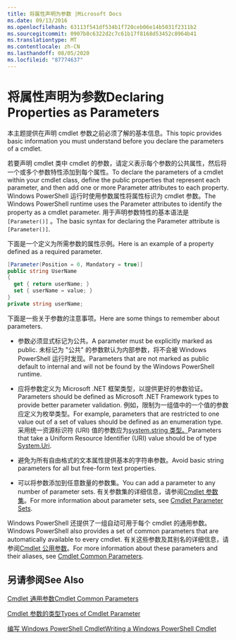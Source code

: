 ```yaml
---
title: 将属性声明为参数 |Microsoft Docs
ms.date: 09/13/2016
ms.openlocfilehash: 63113f541df534b1f720ceb06e14b5031f2311b2
ms.sourcegitcommit: 0907b8c6322d2c7c61b17f8168d53452c8964b41
ms.translationtype: MT
ms.contentlocale: zh-CN
ms.lasthandoff: 08/05/2020
ms.locfileid: "87774637"
---
```

# <a name="declaring-properties-as-parameters"></a><span data-ttu-id="ed9d0-102">将属性声明为参数</span><span class="sxs-lookup"><span data-stu-id="ed9d0-102">Declaring Properties as Parameters</span></span>

<span data-ttu-id="ed9d0-103">本主题提供在声明 cmdlet 参数之前必须了解的基本信息。</span><span class="sxs-lookup"><span data-stu-id="ed9d0-103">This topic provides basic information you must understand before you declare the parameters of a cmdlet.</span></span>

<span data-ttu-id="ed9d0-104">若要声明 cmdlet 类中 cmdlet 的参数，请定义表示每个参数的公共属性，然后将一个或多个参数特性添加到每个属性。</span><span class="sxs-lookup"><span data-stu-id="ed9d0-104">To declare the parameters of a cmdlet within your cmdlet class, define the public properties that represent each parameter, and then add one or more Parameter attributes to each property.</span></span> <span data-ttu-id="ed9d0-105">Windows PowerShell 运行时使用参数属性将属性标识为 cmdlet 参数。</span><span class="sxs-lookup"><span data-stu-id="ed9d0-105">The Windows PowerShell runtime uses the Parameter attributes to identify the property as a cmdlet parameter.</span></span> <span data-ttu-id="ed9d0-106">用于声明参数特性的基本语法是 `[Parameter()]` 。</span><span class="sxs-lookup"><span data-stu-id="ed9d0-106">The basic syntax for declaring the Parameter attribute is `[Parameter()]`.</span></span>

<span data-ttu-id="ed9d0-107">下面是一个定义为所需参数的属性示例。</span><span class="sxs-lookup"><span data-stu-id="ed9d0-107">Here is an example of a property defined as a required parameter.</span></span>

```csharp
[Parameter(Position = 0, Mandatory = true)]
public string UserName
{
  get { return userName; }
  set { userName = value; }
}
private string userName;
```

<span data-ttu-id="ed9d0-108">下面是一些关于参数的注意事项。</span><span class="sxs-lookup"><span data-stu-id="ed9d0-108">Here are some things to remember about parameters.</span></span>

- <span data-ttu-id="ed9d0-109">参数必须显式标记为公共。</span><span class="sxs-lookup"><span data-stu-id="ed9d0-109">A parameter must be explicitly marked as public.</span></span> <span data-ttu-id="ed9d0-110">未标记为 "公共" 的参数默认为内部参数，将不会被 Windows PowerShell 运行时发现。</span><span class="sxs-lookup"><span data-stu-id="ed9d0-110">Parameters that are not marked as public default to internal and will not be found by the Windows PowerShell runtime.</span></span>

- <span data-ttu-id="ed9d0-111">应将参数定义为 Microsoft .NET 框架类型，以提供更好的参数验证。</span><span class="sxs-lookup"><span data-stu-id="ed9d0-111">Parameters should be defined as Microsoft .NET Framework types to provide better parameter validation.</span></span> <span data-ttu-id="ed9d0-112">例如，限制为一组值中的一个值的参数应定义为枚举类型。</span><span class="sxs-lookup"><span data-stu-id="ed9d0-112">For example, parameters that are restricted to one value out of a set of values should be defined as an enumeration type.</span></span> <span data-ttu-id="ed9d0-113">采用统一资源标识符 (URI) 值的参数应为[system.string 类型。](/dotnet/api/System.Uri)</span><span class="sxs-lookup"><span data-stu-id="ed9d0-113">Parameters that take a Uniform Resource Identifier (URI) value should be of type [System.Uri](/dotnet/api/System.Uri).</span></span>

- <span data-ttu-id="ed9d0-114">避免为所有自由格式的文本属性提供基本的字符串参数。</span><span class="sxs-lookup"><span data-stu-id="ed9d0-114">Avoid basic string parameters for all but free-form text properties.</span></span>

- <span data-ttu-id="ed9d0-115">可以将参数添加到任意数量的参数集。</span><span class="sxs-lookup"><span data-stu-id="ed9d0-115">You can add a parameter to any number of parameter sets.</span></span> <span data-ttu-id="ed9d0-116">有关参数集的详细信息，请参阅[Cmdlet 参数集](./cmdlet-parameter-sets.md)。</span><span class="sxs-lookup"><span data-stu-id="ed9d0-116">For more information about parameter sets, see [Cmdlet Parameter Sets](./cmdlet-parameter-sets.md).</span></span>

<span data-ttu-id="ed9d0-117">Windows PowerShell 还提供了一组自动可用于每个 cmdlet 的通用参数。</span><span class="sxs-lookup"><span data-stu-id="ed9d0-117">Windows PowerShell also provides a set of common parameters that are automatically available to every cmdlet.</span></span> <span data-ttu-id="ed9d0-118">有关这些参数及其别名的详细信息，请参阅[Cmdlet 公用参数](./common-parameter-names.md)。</span><span class="sxs-lookup"><span data-stu-id="ed9d0-118">For more information about these parameters and their aliases, see [Cmdlet Common Parameters](./common-parameter-names.md).</span></span>

## <a name="see-also"></a><span data-ttu-id="ed9d0-119">另请参阅</span><span class="sxs-lookup"><span data-stu-id="ed9d0-119">See Also</span></span>

[<span data-ttu-id="ed9d0-120">Cmdlet 通用参数</span><span class="sxs-lookup"><span data-stu-id="ed9d0-120">Cmdlet Common Parameters</span></span>](./common-parameter-names.md)

[<span data-ttu-id="ed9d0-121">Cmdlet 参数的类型</span><span class="sxs-lookup"><span data-stu-id="ed9d0-121">Types of Cmdlet Parameter</span></span>](./types-of-cmdlet-parameters.md)

[<span data-ttu-id="ed9d0-122">编写 Windows PowerShell Cmdlet</span><span class="sxs-lookup"><span data-stu-id="ed9d0-122">Writing a Windows PowerShell Cmdlet</span></span>](./writing-a-windows-powershell-cmdlet.md)
